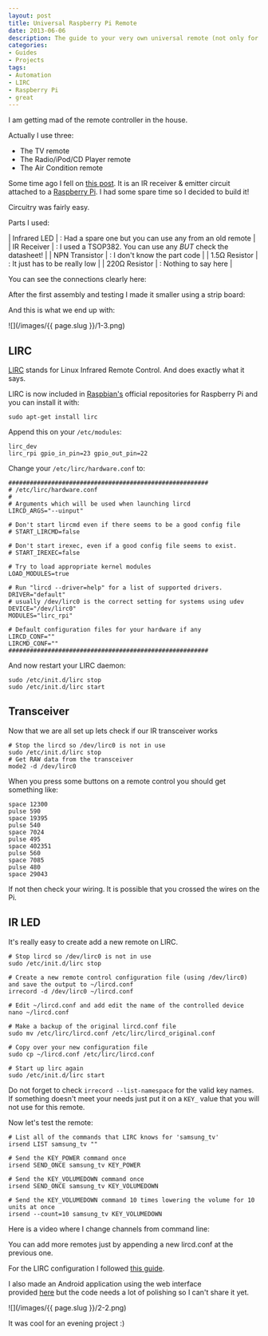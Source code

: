 ```yaml
---
layout: post
title: Universal Raspberry Pi Remote
date: 2013-06-06
description: The guide to your very own universal remote (not only for TVs).
categories:
- Guides
- Projects
tags:
- Automation
- LIRC
- Raspberry Pi
- great
---
```


I am getting mad of the remote controller in the house.

Actually I use three:

- The TV remote
- The Radio/iPod/CD Player remote
- The Air Condition remote

Some time ago I fell on [this post](http://randomtutor.blogspot.gr/2013/01/web-based-ir-remote-on-raspberry-pi.html). It is an IR receiver & emitter circuit attached to a [Raspberry Pi](http://raspberrypi.org/). I had some spare time so I decided to build it!
<!--more-->

Circuitry was fairly easy.

Parts I used:

| Infrared LED | : Had a spare one but you can use any from an old remote |
| IR Receiver | : I used a TSOP382\. You can use any _BUT_ check the datasheet! |
| NPN Transistor | : I don't know the part code |
| 1.5Ω Resistor | : It just has to be really low |
| 220Ω Resistor | : Nothing to say here |

You can see the connections clearly here:

After the first assembly and testing I made it smaller using a strip board:

And this is what we end up with:

![](/images/{{ page.slug }}/1-3.png)

## LIRC

[LIRC](http://www.lirc.org/) stands for Linux Infrared Remote Control. And does exactly what it says.

LIRC is now included in [Raspbian's](http://www.raspbian.org/) official repositories for Raspberry Pi and you can install it with:

```
sudo apt-get install lirc

```

Append this on your `/etc/modules`:

```
lirc_dev
lirc_rpi gpio_in_pin=23 gpio_out_pin=22
```

Change your `/etc/lirc/hardware.conf` to:

```
########################################################
# /etc/lirc/hardware.conf
#
# Arguments which will be used when launching lircd
LIRCD_ARGS="--uinput"

# Don't start lircmd even if there seems to be a good config file
# START_LIRCMD=false

# Don't start irexec, even if a good config file seems to exist.
# START_IREXEC=false

# Try to load appropriate kernel modules
LOAD_MODULES=true

# Run "lircd --driver=help" for a list of supported drivers.
DRIVER="default"
# usually /dev/lirc0 is the correct setting for systems using udev
DEVICE="/dev/lirc0"
MODULES="lirc_rpi"

# Default configuration files for your hardware if any
LIRCD_CONF=""
LIRCMD_CONF=""
########################################################

```

And now restart your LIRC daemon:

```
sudo /etc/init.d/lirc stop
sudo /etc/init.d/lirc start

```

## Transceiver

Now that we are all set up lets check if our IR transceiver works

```
# Stop the lircd so /dev/lirc0 is not in use
sudo /etc/init.d/lirc stop
# Get RAW data from the transceiver
mode2 -d /dev/lirc0

```

When you press some buttons on a remote control you should get something like:

```
space 12300
pulse 590
space 19395
pulse 540
space 7024
pulse 495
space 402351
pulse 560
space 7085
pulse 480
space 29043

```

If not then check your wiring. It is possible that you crossed the wires on the Pi.

## IR LED

It's really easy to create add a new remote on LIRC.

```
# Stop lircd so /dev/lirc0 is not in use
sudo /etc/init.d/lirc stop

# Create a new remote control configuration file (using /dev/lirc0) and save the output to ~/lircd.conf
irrecord -d /dev/lirc0 ~/lircd.conf

# Edit ~/lircd.conf and add edit the name of the controlled device
nano ~/lircd.conf

# Make a backup of the original lircd.conf file
sudo mv /etc/lirc/lircd.conf /etc/lirc/lircd_original.conf

# Copy over your new configuration file
sudo cp ~/lircd.conf /etc/lirc/lircd.conf

# Start up lirc again
sudo /etc/init.d/lirc start

```

Do not forget to check `irrecord --list-namespace` for the valid key names. If something doesn't meet your needs just put it on a `KEY_` value that you will not use for this remote.

Now let's test the remote:

```
# List all of the commands that LIRC knows for 'samsung_tv'
irsend LIST samsung_tv ""

# Send the KEY_POWER command once
irsend SEND_ONCE samsung_tv KEY_POWER

# Send the KEY_VOLUMEDOWN command once
irsend SEND_ONCE samsung_tv KEY_VOLUMEDOWN

# Send the KEY_VOLUMEDOWN command 10 times lowering the volume for 10 units at once
irsend --count=10 samsung_tv KEY_VOLUMEDOWN

```

Here is a video where I change channels from command line:

You can add more remotes just by appending a new lircd.conf at the previous one.

For the LIRC configuration I followed [this guide](http://alexba.in/blog/2013/01/06/setting-up-lirc-on-the-raspberrypi/).

I also made an Android application using the web interface provided [here](https://github.com/slimjim777/web-irsend) but the code needs a lot of polishing so I can't share it yet.

![](/images/{{ page.slug }}/2-2.png)

It was cool for an evening project :)
